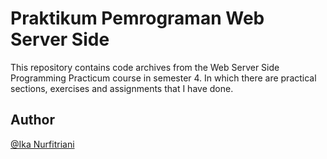 # Praktikum Pemrograman Web Server Side
This repository contains code archives from the Web Server Side Programming Practicum course in semester 4. In which there are practical sections, exercises and assignments that I have done.

## Author
[@Ika Nurfitriani](http://github.com/ikanurfitriani)
